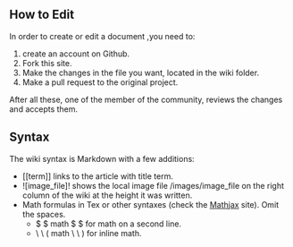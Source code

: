 How to Edit
-----------

In order to create or edit a document ,you need to:

1. create an account on Github.
2. Fork this site.
3. Make the changes in the file you want, located in the wiki folder.
4. Make a pull request to the original project.

After all these, one of the member of the community, reviews the changes and accepts them.


Syntax
-------

The wiki syntax is Markdown with a few additions:

* \[\[term\]\] links to the article with title term.
* \!\[image_file\]\! shows the local image file /images/image_file on the right column of the wiki at the height it was written.
* Math formulas in Tex or other syntaxes (check the [Mathjax](//mathjax.org) site). Omit the spaces.
    * $ $ math $ $ for math on a second line.
    * \ \ ( math \ \ ) for inline math.
